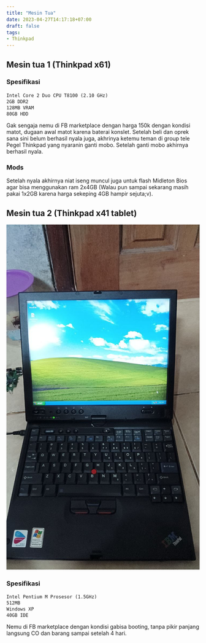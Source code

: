 ```yaml
---
title: "Mesin Tua"
date: 2023-04-27T14:17:18+07:00
draft: false
tags:
- Thinkpad
---
```


## Mesin tua 1  (Thinkpad x61)

### Spesifikasi
    Intel Core 2 Duo CPU T8100 (2.10 GHz)
    2GB DDR2
    128MB VRAM
    80GB HDD

Gak sengaja nemu di FB marketplace dengan harga 150k dengan kondisi matot, dugaan awal matot karena baterai konslet. Setelah beli dan oprek sana sini belum berhasil nyala juga, akhrinya ketemu teman di group tele Pegel Thinkpad yang nyaranin ganti mobo. Setelah ganti mobo akhirnya berhasil nyala.
### Mods
Setelah nyala akhirnya niat iseng muncul juga untuk flash Midleton Bios agar bisa menggunakan ram 2x4GB (Walau pun sampai sekarang masih pakai 1x2GB karena harga sekeping 4GB hampir sejuta;v).



## Mesin tua 2 (Thinkpad x41 tablet)
![X41](https://raw.githubusercontent.com/bembenk18/Images/main/Mesin%20Tua/photo_2023-06-16_11-37-59.jpg)
### Spesifikasi
    Intel Pentium M Prosesor (1.5GHz)
    512MB
    Windows XP 
    40GB IDE 

Nemu di FB marketplace dengan kondisi gabisa booting, tanpa pikir panjang langsung CO dan barang sampai setelah 4 hari. 
